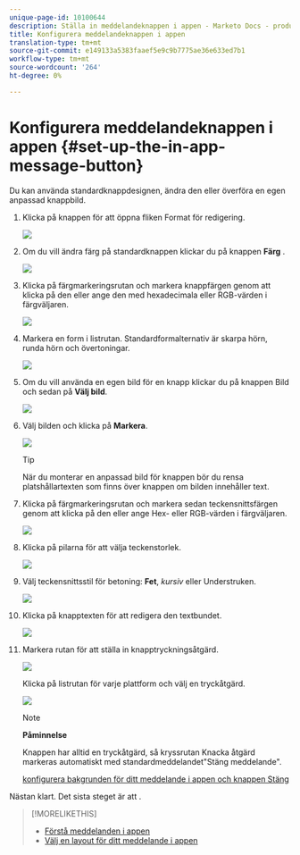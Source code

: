 ```yaml
---
unique-page-id: 10100644
description: Ställa in meddelandeknappen i appen - Marketo Docs - produktdokumentation
title: Konfigurera meddelandeknappen i appen
translation-type: tm+mt
source-git-commit: e149133a5383faaef5e9c9b7775ae36e633ed7b1
workflow-type: tm+mt
source-wordcount: '264'
ht-degree: 0%

---
```



# Konfigurera meddelandeknappen i appen {#set-up-the-in-app-message-button}

Du kan använda standardknappdesignen, ändra den eller överföra en egen anpassad knappbild.

1. Klicka på knappen för att öppna fliken Format för redigering.

   ![](assets/image2016-5-6-15-3a6-3a55.png)

1. Om du vill ändra färg på standardknappen klickar du på knappen **Färg** .

   ![](assets/image2016-5-6-15-3a10-3a38.png)

1. Klicka på färgmarkeringsrutan och markera knappfärgen genom att klicka på den eller ange den med hexadecimala eller RGB-värden i färgväljaren.

   ![](assets/image2016-5-6-15-3a14-3a8.png)

1. Markera en form i listrutan. Standardformalternativ är skarpa hörn, runda hörn och övertoningar.

   ![](assets/image2016-5-6-15-3a16-3a26.png)

1. Om du vill använda en egen bild för en knapp klickar du på knappen Bild och sedan på **Välj bild**.

   ![](assets/image2016-5-6-15-3a18-3a18.png)

1. Välj bilden och klicka på **Markera**.

   ![](assets/image2016-5-6-16-3a36-3a0.png)

   >[!TIP]
   >
   >När du monterar en anpassad bild för knappen bör du rensa platshållartexten som finns över knappen om bilden innehåller text.

1. Klicka på färgmarkeringsrutan och markera sedan teckensnittsfärgen genom att klicka på den eller ange Hex- eller RGB-värden i färgväljaren.

   ![](assets/image2016-5-6-16-3a39-3a4.png)

1. Klicka på pilarna för att välja teckenstorlek.

   ![](assets/image2016-5-6-16-3a41-3a52.png)

1. Välj teckensnittsstil för betoning: **Fet**, *kursiv* eller Understruken.

   ![](assets/image2016-5-6-16-3a43-3a47.png)

1. Klicka på knapptexten för att redigera den textbundet.

   ![](assets/image2016-5-6-16-3a46-3a17.png)

1. Markera rutan för att ställa in knapptryckningsåtgärd.

   ![](assets/image2016-5-6-16-3a47-3a54.png)

   Klicka på listrutan för varje plattform och välj en tryckåtgärd.

   ![](assets/image2016-5-6-16-3a49-3a40.png)

   >[!NOTE]
   >
   >**Påminnelse**
   >
   >
   >Knappen har alltid en tryckåtgärd, så kryssrutan Knacka åtgärd markeras automatiskt med standardmeddelandet&quot;Stäng meddelande&quot;.

   [konfigurera bakgrunden för ditt meddelande i appen och knappen Stäng](set-up-the-in-app-message-background.md)

Nästan klart. Det sista steget är att .

>[!MORELIKETHIS]
>
>* [Förstå meddelanden i appen](../../../../product-docs/mobile-marketing/in-app-messages/understanding-in-app-messages.md)
>* [Välj en layout för ditt meddelande i appen](choose-a-layout-for-your-in-app-message.md)

>



